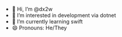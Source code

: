 - 👋 Hi, I’m @dx2w
- 👀 I’m interested in development via dotnet
- 🌱 I’m currently learning swift
- 😄 Pronouns: He/They

<!---
dx2w/dx2w is a ✨ special ✨ repository because its `README.md` (this file) appears on your GitHub profile.
You can click the Preview link to take a look at your changes.
--->
